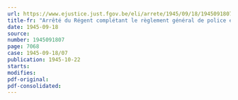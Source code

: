 ```yaml
---
url: https://www.ejustice.just.fgov.be/eli/arrete/1945/09/18/1945091807/justel
title-fr: "Arrêté du Régent complétant le règlement général de police et de navigation. - Mesures de sécurité à prendre par les bateliers pour garantir contre les avaries leur matériel et celui des tiers"
date: 1945-09-18
source:
number: 1945091807
page: 7068
case: 1945-09-18/07
publication: 1945-10-22
starts:
modifies:
pdf-original:
pdf-consolidated:
---
```


